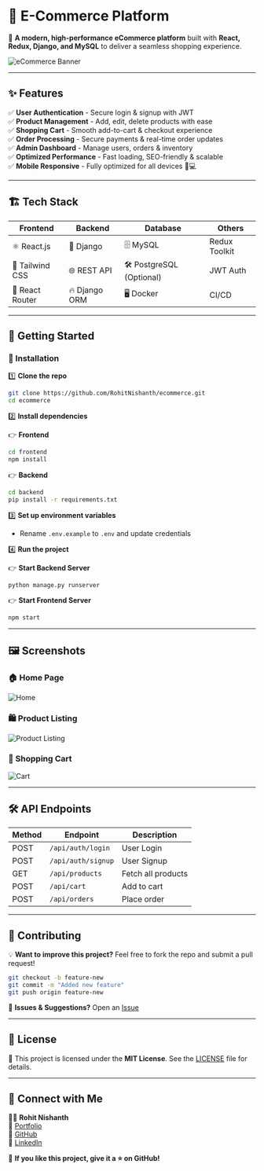 # 🛒 E-Commerce Platform

🚀 **A modern, high-performance eCommerce platform** built with **React, Redux, Django, and MySQL** to deliver a seamless shopping experience.  

![eCommerce Banner]([https://source.unsplash.com/featured/?shopping,ecommerce](https://drive.google.com/file/d/10LxjfsDrdrHGETjvsaRdNeIMHEHa4DbU/view?usp=sharing))  

---

## ✨ Features

✅ **User Authentication** - Secure login & signup with JWT  
✅ **Product Management** - Add, edit, delete products with ease  
✅ **Shopping Cart** - Smooth add-to-cart & checkout experience  
✅ **Order Processing** - Secure payments & real-time order updates  
✅ **Admin Dashboard** - Manage users, orders & inventory  
✅ **Optimized Performance** - Fast loading, SEO-friendly & scalable  
✅ **Mobile Responsive** - Fully optimized for all devices 📱💻  

---

## 🏗️ Tech Stack

| **Frontend**  | **Backend**   | **Database**   | **Others** |
|--------------|--------------|--------------|------------|
| ⚛️ React.js  | 🐍 Django   | 🗄️ MySQL   | Redux Toolkit |
| 🎨 Tailwind CSS | 🌐 REST API | 🛠️ PostgreSQL (Optional) | JWT Auth |
| 🚀 React Router | 🔥 Django ORM | 🖥️ Docker | CI/CD |

---

## 🚀 Getting Started

### 🔧 Installation

1️⃣ **Clone the repo**  
```bash
git clone https://github.com/RohitNishanth/ecommerce.git
cd ecommerce
```

2️⃣ **Install dependencies**  

👉 **Frontend**  
```bash
cd frontend
npm install
```

👉 **Backend**  
```bash
cd backend
pip install -r requirements.txt
```

3️⃣ **Set up environment variables**  
- Rename `.env.example` to `.env` and update credentials  

4️⃣ **Run the project**  

👉 **Start Backend Server**  
```bash
python manage.py runserver
```

👉 **Start Frontend Server**  
```bash
npm start
```

---

## 🖼️ Screenshots  

### 🏠 Home Page  
![Home]([https://source.unsplash.com/featured/?website,shop](https://drive.google.com/file/d/1anyfK44A9ulbHptN0lo_dRzefiM29WeY/view?usp=sharing))  

### 🛍️ Product Listing  
![Product Listing]([https://drive.google.com/file/d/1ML9g7ECjT9TLbtiWkyz9O0AutJcNb7uQ/view?usp=sharing](https://github.com/RohitNishanth/ecommerce/blob/main/product.png))
### 🛒 Shopping Cart  
![Cart]([https://source.unsplash.com/featured/?cart](https://drive.google.com/file/d/1GTvyBp9GYbFRgjjadxxWMj56ABcaX3jQ/view?usp=sharing))  

---

## 🛠️ API Endpoints

| Method | Endpoint            | Description               |
|--------|---------------------|---------------------------|
| POST   | `/api/auth/login`    | User Login               |
| POST   | `/api/auth/signup`   | User Signup              |
| GET    | `/api/products`      | Fetch all products       |
| POST   | `/api/cart`          | Add to cart              |
| POST   | `/api/orders`        | Place order              |



---

## 🌟 Contributing  

💡 **Want to improve this project?** Feel free to fork the repo and submit a pull request!  

```bash
git checkout -b feature-new
git commit -m "Added new feature"
git push origin feature-new
```

📌 **Issues & Suggestions?** Open an [Issue](https://github.com/RohitNishanth/ecommerce/issues)  

---

## 📜 License  

📜 This project is licensed under the **MIT License**. See the [LICENSE](LICENSE) file for details.  

---

## 🚀 Connect with Me  

👨‍💻 **Rohit Nishanth**  
🔗 [Portfolio](https://rohitnishanth.github.io/my_portfolio/)  
🐙 [GitHub](https://github.com/RohitNishanth)  
💼 [LinkedIn](https://www.linkedin.com/in/rohitns03/)  

🌟 **If you like this project, give it a ⭐ on GitHub!**  
```



